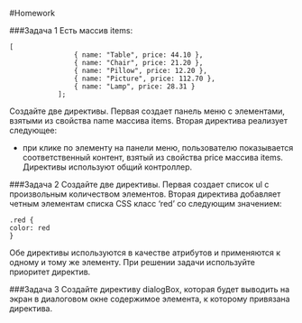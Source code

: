 #Homework 

###Задача 1 
Есть массив items: 
```
[
                { name: "Table", price: 44.10 },
                { name: "Chair", price: 21.20 },
                { name: "Pillow", price: 12.20 },
                { name: "Picture", price: 112.70 },
                { name: "Lamp", price: 28.31 }
            ]; 
```
Создайте две директивы. Первая создает панель меню с элементами, взятыми из свойства name массива items. Вторая директива реализует следующее: 
* при клике по элементу на панели меню, пользователю показывается соответственный контент, взятый из свойства price массива items. 
Директивы используют общий контроллер. 

###Задача 2 
Создайте две директивы. Первая создает список ul с произвольным количеством элементов. Вторая директива добавляет четным элементам списка CSS класс ‘red’ со следующим значением: 
```
.red {
color: red
}
```
Обе директивы используются в качестве атрибутов и применяются к одному и тому же элементу. При решении задачи используйте приоритет директив.

###Задача 3 
 Создайте директиву dialogBox, которая будет выводить на экран в диалоговом окне содержимое элемента, к которому привязана директива. 
